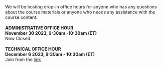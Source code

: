 <div>
We will be hosting drop-in office hours for anyone who has any questions about the course materials or anyone who needs any assistance with the course content.
<br/>
<br/>
<b> ADMINISTRATIVE OFFICE HOUR</b>
<br/>
<b>November 30 2023,  9:30am -10:30am (ET) </b> </br> 
Now Closed 
<br/>

<br/>
<b>TECHNICAL OFFICE HOUR</b>
<br/>
<b>December 6 2023,  9:30am - 10:30am (ET)</b></br>
Join from the <a target="_blank" href={{site.data.course.LiveSessions.technical_office_hour.link}}>link</a><br/>
